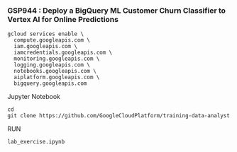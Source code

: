 ### GSP944 :  Deploy a BigQuery ML Customer Churn Classifier to Vertex AI for Online Predictions 

```
gcloud services enable \
  compute.googleapis.com \
  iam.googleapis.com \
  iamcredentials.googleapis.com \
  monitoring.googleapis.com \
  logging.googleapis.com \
  notebooks.googleapis.com \
  aiplatform.googleapis.com \
  bigquery.googleapis.com

```

Jupyter Notebook

```
cd
git clone https://github.com/GoogleCloudPlatform/training-data-analyst

```

RUN
```
lab_exercise.ipynb
```
